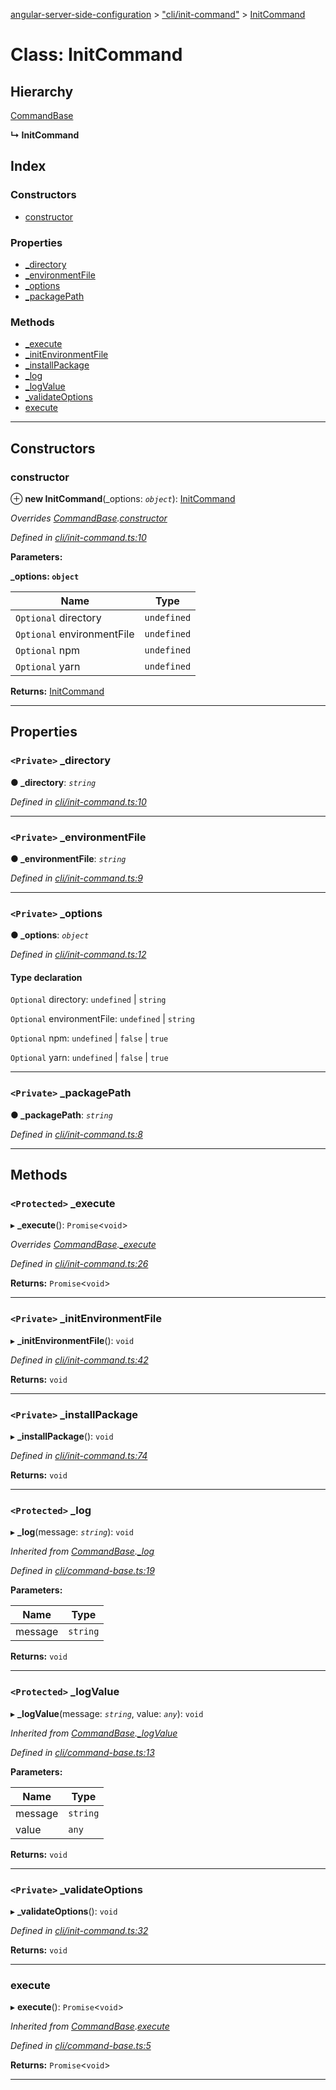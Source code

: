 [angular-server-side-configuration](../README.md) > ["cli/init-command"](../modules/_cli_init_command_.md) > [InitCommand](../classes/_cli_init_command_.initcommand.md)

# Class: InitCommand

## Hierarchy

 [CommandBase](_cli_command_base_.commandbase.md)

**↳ InitCommand**

## Index

### Constructors

* [constructor](_cli_init_command_.initcommand.md#constructor)

### Properties

* [_directory](_cli_init_command_.initcommand.md#_directory)
* [_environmentFile](_cli_init_command_.initcommand.md#_environmentfile)
* [_options](_cli_init_command_.initcommand.md#_options)
* [_packagePath](_cli_init_command_.initcommand.md#_packagepath)

### Methods

* [_execute](_cli_init_command_.initcommand.md#_execute)
* [_initEnvironmentFile](_cli_init_command_.initcommand.md#_initenvironmentfile)
* [_installPackage](_cli_init_command_.initcommand.md#_installpackage)
* [_log](_cli_init_command_.initcommand.md#_log)
* [_logValue](_cli_init_command_.initcommand.md#_logvalue)
* [_validateOptions](_cli_init_command_.initcommand.md#_validateoptions)
* [execute](_cli_init_command_.initcommand.md#execute)

---

## Constructors

<a id="constructor"></a>

###  constructor

⊕ **new InitCommand**(_options: *`object`*): [InitCommand](_cli_init_command_.initcommand.md)

*Overrides [CommandBase](_cli_command_base_.commandbase.md).[constructor](_cli_command_base_.commandbase.md#constructor)*

*Defined in [cli/init-command.ts:10](https://github.com/kyubisation/angular-server-side-configuration/blob/2bc156e/src/cli/init-command.ts#L10)*

**Parameters:**

**_options: `object`**

| Name | Type |
| ------ | ------ |
| `Optional` directory | `undefined` | `string` |
| `Optional` environmentFile | `undefined` | `string` |
| `Optional` npm | `undefined` | `false` | `true` |
| `Optional` yarn | `undefined` | `false` | `true` |

**Returns:** [InitCommand](_cli_init_command_.initcommand.md)

___

## Properties

<a id="_directory"></a>

### `<Private>` _directory

**● _directory**: *`string`*

*Defined in [cli/init-command.ts:10](https://github.com/kyubisation/angular-server-side-configuration/blob/2bc156e/src/cli/init-command.ts#L10)*

___
<a id="_environmentfile"></a>

### `<Private>` _environmentFile

**● _environmentFile**: *`string`*

*Defined in [cli/init-command.ts:9](https://github.com/kyubisation/angular-server-side-configuration/blob/2bc156e/src/cli/init-command.ts#L9)*

___
<a id="_options"></a>

### `<Private>` _options

**● _options**: *`object`*

*Defined in [cli/init-command.ts:12](https://github.com/kyubisation/angular-server-side-configuration/blob/2bc156e/src/cli/init-command.ts#L12)*

#### Type declaration

`Optional`  directory: `undefined` | `string`

`Optional`  environmentFile: `undefined` | `string`

`Optional`  npm: `undefined` | `false` | `true`

`Optional`  yarn: `undefined` | `false` | `true`

___
<a id="_packagepath"></a>

### `<Private>` _packagePath

**● _packagePath**: *`string`*

*Defined in [cli/init-command.ts:8](https://github.com/kyubisation/angular-server-side-configuration/blob/2bc156e/src/cli/init-command.ts#L8)*

___

## Methods

<a id="_execute"></a>

### `<Protected>` _execute

▸ **_execute**(): `Promise`<`void`>

*Overrides [CommandBase](_cli_command_base_.commandbase.md).[_execute](_cli_command_base_.commandbase.md#_execute)*

*Defined in [cli/init-command.ts:26](https://github.com/kyubisation/angular-server-side-configuration/blob/2bc156e/src/cli/init-command.ts#L26)*

**Returns:** `Promise`<`void`>

___
<a id="_initenvironmentfile"></a>

### `<Private>` _initEnvironmentFile

▸ **_initEnvironmentFile**(): `void`

*Defined in [cli/init-command.ts:42](https://github.com/kyubisation/angular-server-side-configuration/blob/2bc156e/src/cli/init-command.ts#L42)*

**Returns:** `void`

___
<a id="_installpackage"></a>

### `<Private>` _installPackage

▸ **_installPackage**(): `void`

*Defined in [cli/init-command.ts:74](https://github.com/kyubisation/angular-server-side-configuration/blob/2bc156e/src/cli/init-command.ts#L74)*

**Returns:** `void`

___
<a id="_log"></a>

### `<Protected>` _log

▸ **_log**(message: *`string`*): `void`

*Inherited from [CommandBase](_cli_command_base_.commandbase.md).[_log](_cli_command_base_.commandbase.md#_log)*

*Defined in [cli/command-base.ts:19](https://github.com/kyubisation/angular-server-side-configuration/blob/2bc156e/src/cli/command-base.ts#L19)*

**Parameters:**

| Name | Type |
| ------ | ------ |
| message | `string` |

**Returns:** `void`

___
<a id="_logvalue"></a>

### `<Protected>` _logValue

▸ **_logValue**(message: *`string`*, value: *`any`*): `void`

*Inherited from [CommandBase](_cli_command_base_.commandbase.md).[_logValue](_cli_command_base_.commandbase.md#_logvalue)*

*Defined in [cli/command-base.ts:13](https://github.com/kyubisation/angular-server-side-configuration/blob/2bc156e/src/cli/command-base.ts#L13)*

**Parameters:**

| Name | Type |
| ------ | ------ |
| message | `string` |
| value | `any` |

**Returns:** `void`

___
<a id="_validateoptions"></a>

### `<Private>` _validateOptions

▸ **_validateOptions**(): `void`

*Defined in [cli/init-command.ts:32](https://github.com/kyubisation/angular-server-side-configuration/blob/2bc156e/src/cli/init-command.ts#L32)*

**Returns:** `void`

___
<a id="execute"></a>

###  execute

▸ **execute**(): `Promise`<`void`>

*Inherited from [CommandBase](_cli_command_base_.commandbase.md).[execute](_cli_command_base_.commandbase.md#execute)*

*Defined in [cli/command-base.ts:5](https://github.com/kyubisation/angular-server-side-configuration/blob/2bc156e/src/cli/command-base.ts#L5)*

**Returns:** `Promise`<`void`>

___

